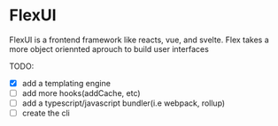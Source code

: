 # FlexUI

FlexUI is a frontend framework like reacts, vue, and svelte. Flex takes a more object oriennted aprouch to build user interfaces

TODO:
- [X] add a templating engine
- [ ] add more hooks(addCache, etc)
- [ ] add a typescript/javascript bundler(i.e webpack, rollup)
- [ ] create the cli

